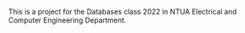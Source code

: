 This is a project for the Databases class 2022 in NTUA Electrical and Computer Engineering Department.
